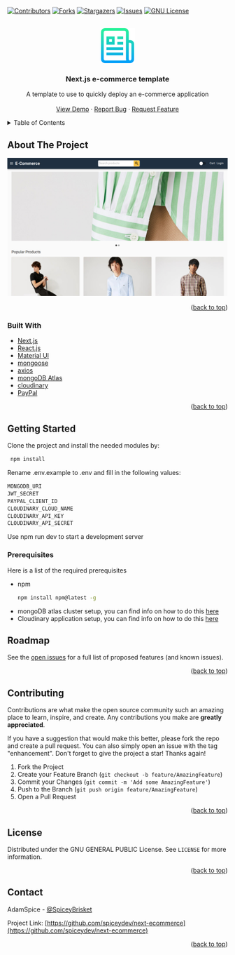 <div id="top"></div>
<!--
*** Thanks for checking out the Best-README-Template. If you have a suggestion
*** that would make this better, please fork the repo and create a pull request
*** or simply open an issue with the tag "enhancement".
*** Don't forget to give the project a star!
*** Thanks again! Now go create something AMAZING! :D
-->

<!-- PROJECT SHIELDS -->
<!--
*** I'm using markdown "reference style" links for readability.
*** Reference links are enclosed in brackets [ ] instead of parentheses ( ).
*** See the bottom of this document for the declaration of the reference variables
*** for contributors-url, forks-url, etc. This is an optional, concise syntax you may use.
*** https://www.markdownguide.org/basic-syntax/#reference-style-links
-->

[![Contributors][contributors-shield]][contributors-url]
[![Forks][forks-shield]][forks-url]
[![Stargazers][stars-shield]][stars-url]
[![Issues][issues-shield]][issues-url]
[![GNU License][license-shield]][license-url]

<!-- PROJECT LOGO -->
<br />
<div align="center">
  <a href="https://github.com/spiceydev/next-ecommerce">
    <img src="images/logo.png" alt="Logo" width="80" height="80">
  </a>

<h3 align="center">Next.js e-commerce template</h3>

  <p align="center">
    A template to use to quickly deploy an e-commerce application
    <br />
    <br />
    <a href="https://vercel.com/spiceydev/next-ecommerce">View Demo</a>
    ·
    <a href="https://github.com/spiceydev/next-ecommerce/issues">Report Bug</a>
    ·
    <a href="https://github.com/spiceydev/next-ecommerce/issues">Request Feature</a>
  </p>
</div>

<!-- TABLE OF CONTENTS -->
<details>
  <summary>Table of Contents</summary>
  <ol>
    <li>
      <a href="#about-the-project">About The Project</a>
      <ul>
        <li><a href="#built-with">Built With</a></li>
      </ul>
    </li>
    <li>
      <a href="#getting-started">Getting Started</a>
      <ul>
        <li><a href="#prerequisites">Prerequisites</a></li>
        <li><a href="#installation">Installation</a></li>
      </ul>
    </li>
    <li><a href="#usage">Usage</a></li>
    <li><a href="#roadmap">Roadmap</a></li>
    <li><a href="#contributing">Contributing</a></li>
    <li><a href="#license">License</a></li>
    <li><a href="#contact">Contact</a></li>
    <li><a href="#acknowledgments">Acknowledgments</a></li>
  </ol>
</details>

<!-- ABOUT THE PROJECT -->

## About The Project

[![Product Name Screen Shot][product-screenshot]](https://example.com)

<p align="right">(<a href="#top">back to top</a>)</p>

### Built With

- [Next.js](https://nextjs.org/)
- [React.js](https://reactjs.org/)
- [Material UI](https://mui.com/)
- [mongoose](https://mongoosejs.com/)
- [axios](https://www.npmjs.com/package/axios)
- [mongoDB Atlas](https://www.mongodb.com/cloud/atlas)
- [cloudinary](https://cloudinary.com/)
- [PayPal](https://www.paypal.com)

<p align="right">(<a href="#top">back to top</a>)</p>

<!-- GETTING STARTED -->

## Getting Started

Clone the project and install the needed modules by:

```sh
 npm install
```

Rename .env.example to .env and fill in the following values:

```sh
MONGODB_URI
JWT_SECRET
PAYPAL_CLIENT_ID
CLOUDINARY_CLOUD_NAME
CLOUDINARY_API_KEY
CLOUDINARY_API_SECRET
```

Use npm run dev to start a development server

### Prerequisites

Here is a list of the required prerequisites

- npm
  ```sh
  npm install npm@latest -g
  ```
- mongoDB atlas cluster setup, you can find info on how to do this [here](https://docs.atlas.mongodb.com/getting-started/)
- Cloudinary application setup, you can find info on how to do this [here](https://cloudinary.com/documentation/how_to_integrate_cloudinary#create_and_tour_your_account)

<!-- Demo -->

<!-- ROADMAP -->

## Roadmap

See the [open issues](https://github.com/spiceydev/next-ecommerce/issues) for a full list of proposed features (and known issues).

<p align="right">(<a href="#top">back to top</a>)</p>

<!-- CONTRIBUTING -->

## Contributing

Contributions are what make the open source community such an amazing place to learn, inspire, and create. Any contributions you make are **greatly appreciated**.

If you have a suggestion that would make this better, please fork the repo and create a pull request. You can also simply open an issue with the tag "enhancement".
Don't forget to give the project a star! Thanks again!

1. Fork the Project
2. Create your Feature Branch (`git checkout -b feature/AmazingFeature`)
3. Commit your Changes (`git commit -m 'Add some AmazingFeature'`)
4. Push to the Branch (`git push origin feature/AmazingFeature`)
5. Open a Pull Request

<p align="right">(<a href="#top">back to top</a>)</p>

<!-- LICENSE -->

## License

Distributed under the GNU GENERAL PUBLIC License. See `LICENSE` for more information.

<p align="right">(<a href="#top">back to top</a>)</p>

<!-- CONTACT -->

## Contact

AdamSpice - [@SpiceyBrisket](https://twitter.com/SpiceyBrisket)

Project Link: [https://github.com/spiceydev/next-ecommerce](https://github.com/spiceydev/next-ecommerce)

<p align="right">(<a href="#top">back to top</a>)</p>

<!-- MARKDOWN LINKS & IMAGES -->
<!-- https://www.markdownguide.org/basic-syntax/#reference-style-links -->

[contributors-shield]: https://img.shields.io/github/contributors/spiceydev/next-ecommerce.svg?style=for-the-badge
[contributors-url]: https://github.com/spiceydev/next-ecommerce/graphs/contributors
[forks-shield]: https://img.shields.io/github/forks/spiceydev/next-ecommerce.svg?style=for-the-badge
[forks-url]: https://github.com/spiceydev/next-ecommerce/network/members
[stars-shield]: https://img.shields.io/github/stars/spiceydev/next-ecommerce.svg?style=for-the-badge
[stars-url]: https://github.com/spiceydev/next-ecommerce/stargazers
[issues-shield]: https://img.shields.io/github/issues/spiceydev/next-ecommerce.svg?style=for-the-badge
[issues-url]: https://github.com/spiceydev/next-ecommerce/issues
[license-shield]: https://img.shields.io/github/license/spiceydev/next-ecommerce.svg?style=for-the-badge
[license-url]: https://github.com/spiceydev/next-ecommerce/blob/main/LICENSE
[product-screenshot]: images/screenshot.png
